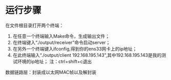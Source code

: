 # 运行步骤
在文件根目录打开两个终端：
1. 在任意一个终端输入Make命令，生成输出文件；
2. 在终端键入“./output/receiver”命令启动server；
3. 在另外一个终端键入ifconfig,得到你的ens33网卡上的ip地址；
4. 在此终端输入“./output/client 192.168.195.143”,其中192.168.195.143是我的测试环境的ip地址；
注：ctrl+shift+c退出


数据链路层：封装成以太网MAC帧以及解封装